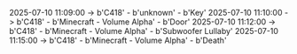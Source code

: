 2025-07-10 11:09:00 -> b'C418' - b'unknown' - b'Key'
2025-07-10 11:10:00 -> b'C418' - b'Minecraft - Volume Alpha' - b'Door'
2025-07-10 11:12:00 -> b'C418' - b'Minecraft - Volume Alpha' - b'Subwoofer Lullaby'
2025-07-10 11:15:00 -> b'C418' - b'Minecraft - Volume Alpha' - b'Death'
